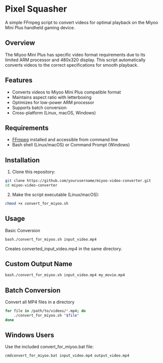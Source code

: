 # Pixel Squasher

A simple FFmpeg script to convert videos for optimal playback on the Miyoo Mini Plus handheld gaming device.

## Overview

The Miyoo Mini Plus has specific video format requirements due to its limited ARM processor and 480x320 display. This script automatically converts videos to the correct specifications for smooth playback.

## Features

- Converts videos to Miyoo Mini Plus compatible format
- Maintains aspect ratio with letterboxing
- Optimizes for low-power ARM processor
- Supports batch conversion
- Cross-platform (Linux, macOS, Windows)

## Requirements

- [FFmpeg](https://ffmpeg.org/download.html) installed and accessible from command line
- Bash shell (Linux/macOS) or Command Prompt (Windows)

## Installation

1. Clone this repository:

```bash
git clone https://github.com/yourusername/miyoo-video-converter.git
cd miyoo-video-converter
```

2. Make the script executable (Linux/macOS):
```bash
chmod +x convert_for_miyoo.sh
```
## Usage
Basic Conversion
```bash
bash./convert_for_miyoo.sh input_video.mp4
```

Creates converted_input_video.mp4 in the same directory.

## Custom Output Name
```bash
bash./convert_for_miyoo.sh input_video.mp4 my_movie.mp4
```
## Batch Conversion
Convert all MP4 files in a directory
```bash
for file in /path/to/videos/*.mp4; do
    ./convert_for_miyoo.sh "$file"
done
```

## Windows Users

Use the included convert_for_miyoo.bat file:
```
cmdconvert_for_miyoo.bat input_video.mp4 output_video.mp4
```
